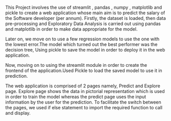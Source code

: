 This Project involves the use of streamlit ,  pandas , numpy , matplotlib and pickle to create a web application whose main aim is to predict the salary of the Software developer (per annum).
Firstly, the dataset is  loaded, then data pre-processing and Exploratory Data Analysis is carried out using pandas and matplotlib in order to make data appropriate for the model.

Later on, we move on to use a few regression models to use the one with the lowest error.The model which turned out the best performer was the decision tree, Using pickle to save the model in order to deploy it in the web application.

Now, moving on to using the streamlit module in order to create the frontend of the application.Used Pickle to load the saved model to use it in prediction.

The web application is comprised of 2 pages namely, Predict and Explore page. Explore page shows the data in pictorial representation which is used in order to train the model whereas the predict page uses the input information by the user for the prediction. To facilitate the switch between the pages, we used if else statement to import the required function to call and display.
